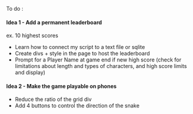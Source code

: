 To do :

#### Idea 1 - Add a permanent leaderboard

ex. 10 highest scores

- Learn how to connect my script to a text file or sqlite
- Create divs + style in the page to host the leaderboard
- Prompt for a Player Name at game end if new high score (check for limitations about length and types of characters, and high score limits and display)


#### Idea 2 - Make the game playable on phones
- Reduce the ratio of the grid div
- Add 4 buttons to control the direction of the snake
